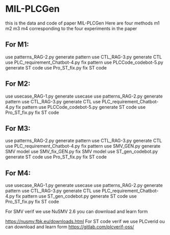 # MIL-PLCGen

this is the data and code of paper MIL-PLCGen
Here are four methods m1 m2 m3 m4 corresponding to the four experiments in the paper

## For M1:

use patterns_RAG-2.py generate pattern
use CTL_RAG-3.py generate CTL
use PLC_requirement_Chatbot-4.py fix pattern
use PLCCode_codebot-5.py generate ST code
use Pro_ST_fix.py fix ST code

## For M2:

use usecase_RAG-1.py generate usecase
use patterns_RAG-2.py generate pattern
use CTL_RAG-3.py generate CTL
use PLC_requirement_Chatbot-4.py fix pattern
use PLCCode_codebot-5.py generate ST code
use Pro_ST_fix.py fix ST code

## For M3:

use patterns_RAG-2.py generate pattern
use CTL_RAG-3.py generate CTL
use PLC_requirement_Chatbot-4.py fix pattern
use SMV_GEN.py generate SMV model
use SMV_fix_GEN.py fix SMV model
use ST_gen_codebot.py generate ST code
use Pro_ST_fix.py fix ST code

## For M4:

use usecase_RAG-1.py generate usecase
use patterns_RAG-2.py generate pattern
use CTL_RAG-3.py generate CTL
use PLC_requirement_Chatbot-4.py fix pattern
use ST_gen_codebot.py generate ST code
use Pro_ST_fix.py fix ST code

For SMV verif we use NuSMV 2.6 you can download and learn form

https://nusmv.fbk.eu/downloads.html
For ST code verif we use PLCverid ou can download and learn form
https://gitlab.com/plcverif-oss/
